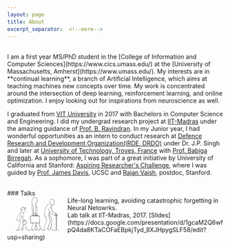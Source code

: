```yaml
---
layout: page
title: About
excerpt_separator:  <!--more-->
---
```

<br>
I am a first year MS/PhD student in the [College of Information and Computer Sciences](https://www.cics.umass.edu/)
at the [University of Massachusetts, Amherst](https://www.umass.edu/).
My interests are in **continual learning**, a branch of Artificial Intelligence, which aims at teaching machines
new concepts over time. My work is concentrated around the intersection of deep learning, reinforcement learning,
and online optimization. I enjoy looking out for inspirations from neuroscience as well.

I graduated from [VIT University](http://chennai.vit.ac.in/) in 2017 with Bachelors in Computer Science and
Engineering. I did my undergrad research project at [IIT-Madras](https://www.iitm.ac.in) under the amazing guidance of
[Prof. B. Ravindran](https://www.cse.iitm.ac.in/~ravi/). In my Junior year, I had wonderful opportunities as an intern
 to conduct research at [Defence Research and Development Organization(IRDE, DRDO)](https://www.drdo.gov.in/drdo/labs1/IRDE/English/indexnew.jsp?pg=homepage.jsp)
under Dr. J.P. Singh and later at [University of Technology, Troyes, France](http://www.utt.fr/en/index.html) with [Prof. Babiga Birregah](https://scholar.google.com/citations?user=qHEWWZ8AAAAJ&hl=en).
As a sophomore, I was part of a great initiative by University of California and Stanford:
[Aspiring Researcher's Challenge](https://aspiringresearchers.soe.ucsc.edu/), where I was guided by
[Prof. James Davis](https://users.soe.ucsc.edu/~davis/), UCSC and [Rajan Vaish](https://stanford.edu/~rvaish/), postdoc, Stanford.

<br>
### Talks
<br>
<img src="/images/talk_lifelong.png" alt="talk_lifelong" align="left" style="width: 100px; margin:0px 20px; border-radius:0%"/>  Life-long learning, avoiding catastrophic forgetting in Neural Netowrks.
<br/>Lab talk at IIT-Madras, 2017. [Slides](https://docs.google.com/presentation/d/1gcaM2Q6wfpQ4da8KTaCOFaEBpkjTyd_8XJHpygSLF58/edit?usp=sharing)